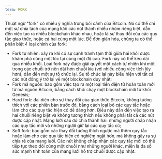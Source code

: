 ```yaml
---
term: FORK
---
```


Thuật ngữ "fork" có nhiều ý nghĩa trong bối cảnh của Bitcoin. Nó có thể chỉ một sự chia tách của mạng lưới các nút thành nhiều nhóm riêng biệt, dẫn đến việc tạo ra nhiều blockchain khác nhau, hoặc là sự thay đổi của các quy tắc giao thức, hoặc cả hai cùng một lúc. Để đơn giản hóa, chúng ta có thể phân biệt 4 loại chính của fork:
* Fork tự nhiên: xảy ra khi có sự cạnh tranh tạm thời giữa hai khối được khám phá cùng một lúc tại cùng một độ cao. Fork này có thể kéo dài qua nhiều khối. Loại fork này được giải quyết một cách tự nhiên khi một trong các chuỗi trở nên dài hơn chuỗi kia (với nhiều công việc tích lũy hơn), dẫn đến một sự tổ chức lại. Sự tổ chức lại này biểu hiện với tất cả các nút đồng ý trở lại về một blockchain duy nhất;
* Fork mã nguồn: bao gồm việc tạo ra một loại tiền điện tử hoàn toàn mới từ mã nguồn Bitcoin, bằng cách khởi chạy một blockchain mới từ khối Genesis;
* Hard fork: đại diện cho sự thay đổi của giao thức Bitcoin, không tương thích với các phiên bản trước đó, bằng cách loại bỏ các quy tắc hoặc làm cho các quy tắc hiện có dễ dàng hơn. Điều này dẫn đến việc tạo ra hai chuỗi riêng biệt và không tương thích nếu không phải tất cả các nút được cập nhật. Mạng lưới sau đó chia thành hai: những người chấp nhận các quy tắc mới và những người giữ lại các quy tắc cũ;
* Soft fork: bao gồm các thay đổi tương thích ngược mà thêm quy tắc hoặc làm cho các quy tắc hiện có nghiêm ngặt hơn, mà không gây ra sự chia rẽ của mạng lưới. Các nút không chấp nhận các quy tắc mới có thể tiếp tục theo dõi cùng một chuỗi như những người khác, miễn là đa số sức mạnh tính toán của mạng lưới hỗ trợ chuỗi được cập nhật.